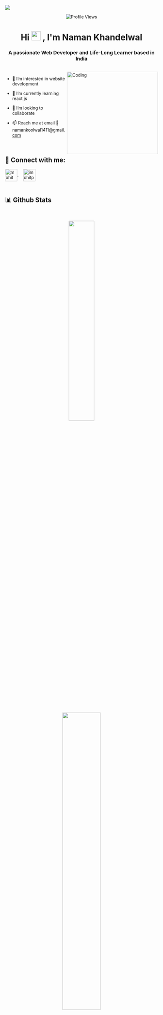 <img align="center" src="https://user-images.githubusercontent.com/99413629/212354977-f1982553-e8c9-4fd8-8605-b06907901eec.gif">

<div align=center>
      
![Profile Views](https://komarev.com/ghpvc/?username=namankoolwal&color=219ebc&style=flat)

</div>

<div align="center"> 
<h1> Hi <img src="https://user-images.githubusercontent.com/99413629/212355689-3911cc66-da6d-4432-abfb-864fdaf544c3.gif" width="30"> , I'm Naman Khandelwal </h1>
</div>

<h3 align="center">A passionate Web Developer and Life-Long Learner based in India</h3>
<br>
<img align="right" alt="Coding" height="270" width="300" src="https://user-images.githubusercontent.com/99413629/212356179-72d0d750-710a-4077-8c79-34b55d6eb954.gif">


- 👀 I’m interested in website development
- 🌱 I’m currently learning react js
- 💞️ I’m looking to collaborate 

- 📫 Reach me at email 📧 namankoolwal1411@gmail.com


<br>

<h2 align="left"> 💬 <b>Connect with me:</b></h2>

<p align="left">
<a href="https://www.linkedin.com/in/naman-khandelwal-568971189/" target="blank"><img align="center" src="https://user-images.githubusercontent.com/99413629/212359457-7cec5290-c241-4959-90e4-2856d94eb57a.svg" alt="mohit panthri" height="40" width="40" />
</a>
&nbsp; &nbsp;
<a href="https://www.instagram.com/naman_koolwal/" target="blank"><img align="center" src="https://user-images.githubusercontent.com/99413629/212359076-10c5cec2-4754-402c-bfc7-054ea0ec2dca.svg" alt="imohitpanthri" height="40" width="40" /></a>
&nbsp; &nbsp;     
<br><br>


<h2 align="left"><b>📊 Github Stats</b></h2>
<br>

<p align="center">
      <img width="41%"
        src="https://github-readme-stats.vercel.app/api/top-langs/?username=namankoolwal&layout=compact&theme=highcontrast"
      />
    </p>
    
<p align="center">
<img width="50%"
src="https://github-readme-streak-stats.herokuapp.com/?user=namankoolwal&currStreakNum=2FD3EB&fire=pink&sideLabels=F00&theme=highcontrast&sideLabels=f77f00"
      />

</p>
<p align="center">
<img width="50%"
      src="https://github-readme-stats.vercel.app/api?username=namankoolwal&show_icons=true&locale=en&theme=highcontrast"
      />
</p>
<br><br><br>
<div align="center">

[![Typing SVG](https://readme-typing-svg.herokuapp.com?font=arial&size=30&color=CBC0D3&background=1982C400&center=true&lines=%E2%9A%A1%EF%B8%8FStay+awesome!%E2%9A%A1%EF%B8%8F;%E2%9D%A4%EF%B8%8F+Have+a+nice+day+%E2%9D%A4%EF%B8%8F)](https://git.io/typing-svg)

</div>

<p align="center"> <img src="https://user-images.githubusercontent.com/99413629/212357396-fe1a483f-6269-43ea-bfe9-06099f7c0c87.svg" alt="wave svg" />
</p>


<!---
namankoolwal/namankoolwal is a ✨ special ✨ repository because its `README.md` (this file) appears on your GitHub profile.
You can click the Preview link to take a look at your changes.
--->

